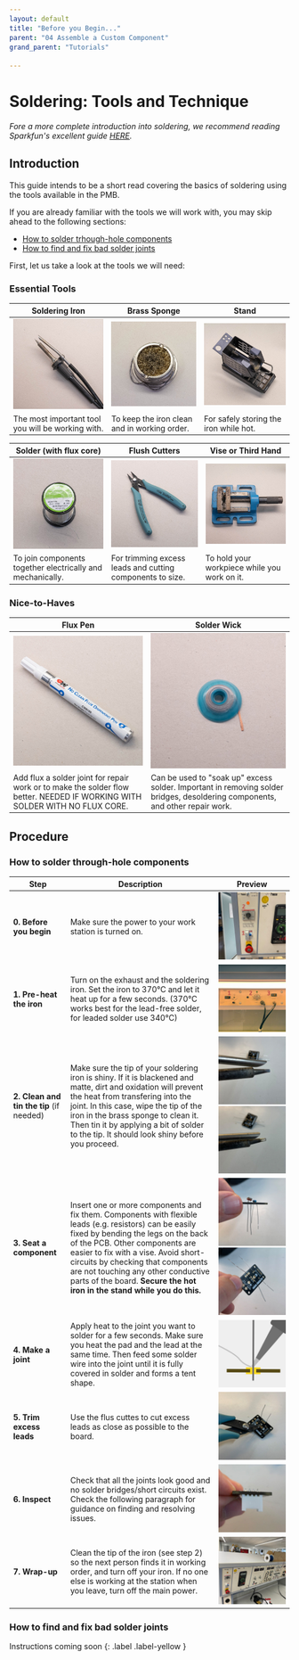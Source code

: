 ```yaml
---
layout: default
title: "Before you Begin..."
parent: "04 Assemble a Custom Component"
grand_parent: "Tutorials"

---
```


# Soldering: Tools and Technique

*Fore a more complete introduction into soldering, we recommend reading Sparkfun's excellent guide [HERE](https://learn.sparkfun.com/tutorials/how-to-solder-through-hole-soldering/).*

## Introduction

This guide intends to be a short read covering the basics of soldering using the tools available in the PMB. 

If you are already familiar with the tools we will work with, you may skip ahead to the following sections:

* [How to solder trhough-hole components](#how-to-solder-through-hole-components)
* [How to find and fix bad solder joints](#how-to-find-and-fix-bad-solder-joints)

First, let us take a look at the tools we will need:

### Essential Tools

| Soldering Iron                                     | Brass Sponge                                       | Stand                                      |
| -------------------------------------------------- | -------------------------------------------------- | ------------------------------------------ |
| ![Soldering Iron](assets/tutorial4-tools-iron.jpg) | ![Brass Sponge](assets/tutorial4-tools-sponge.jpg) | ![Stand](assets/tutorial4-tools-stand.jpg) |
| The most important tool you will be working with.  | To keep the iron clean and in working order.       | For safely storing the iron while hot.     |

| Solder (with flux core)                                    | Flush Cutters                                             | Vise or Third Hand                           |
| ---------------------------------------------------------- | --------------------------------------------------------- | -------------------------------------------- |
| ![Solder](assets/tutorial4-tools-solder.jpg)               | ![Flush Cutters](assets/tutorial4-tools-cutters.jpg)      | ![Vise](assets/tutorial4-tools-vise.jpg)     |
| To join components together electrically and mechanically. | For trimming excess leads and cutting components to size. | To hold your workpiece while you work on it. |

### Nice-to-Haves

| Flux Pen                                                     | Solder Wick                                                  |
| ------------------------------------------------------------ | ------------------------------------------------------------ |
| <img src="assets/tutorial4-tools-flux.jpg" alt="Flux Pen" width="500"> | <img src="assets/tutorial4-tools-wick.jpg" alt="Solder Wick" width="500"> |
| Add flux a solder joint for repair work or to make the solder flow better. NEEDED IF WORKING WITH SOLDER WITH NO FLUX CORE. | Can be used to "soak up" excess solder. Important in removing solder bridges, desoldering components, and other repair work. |



## Procedure

### How to solder through-hole components

| Step                                     | Description                                                  | Preview                                                      |
| ---------------------------------------- | ------------------------------------------------------------ | ------------------------------------------------------------ |
| **0. Before you begin**                  | Make sure the power to your work station is turned on.       | <img src="assets/tutorial4-pth-power.jpg" alt="Power On" style="zoom:120%;" /> |
| **1. Pre-heat the iron**                 | Turn on the exhaust and the soldering iron. Set the iron to 370°C and let it heat up for a few seconds. (370°C works best for the lead-free solder, for leaded solder use 340°C) | ![Settings](assets/tutorial4-pth-settings.jpg)               |
| **2. Clean and tin the tip** (if needed) | Make sure the tip of your soldering iron is shiny. If it is blackened and matte, dirt and oxidation will prevent the heat from transfering into the joint. In this case, wipe the tip of the iron in the brass sponge to clean it. Then tin it by applying a bit of solder to the tip. It should look shiny before you proceed. | ![Oxidation](assets/tutorial4-pth-oxidation.jpg)![Tinned Tip](assets/tutorial4-pth-tinning.jpg) |
| **3. Seat a component**                  | Insert one or more components and fix them. Components with flexible leads (e.g. resistors) can be easily fixed by bending the legs on the back of the PCB. Other components are easier to fix with a vise. Avoid short-circuits by checking that components are not touching any other conductive parts of the board. **Secure the hot iron in the stand while you do this.** | ![Populating](assets/tutorial4-pth-populating.jpg)![Fixing](assets/tutorial4-pth-fixing.jpg) |
| **4. Make a joint**                      | Apply heat to the joint you want to solder for a few seconds. Make sure you heat the pad and the lead at the same time. Then feed some solder wire into the joint until it is fully covered in solder and forms a tent shape. | ![Joining](assets/tutorial4-pth-joining.jpg)                 |
| **5. Trim excess leads**                 | Use the flus cuttes to cut excess leads as close as possible to the board. | ![Trimming](assets/tutorial4-pth-trimming.jpg)               |
| **6. Inspect**                           | Check that all the joints look good and no solder bridges/short circuits exist. Check the following paragraph for guidance on finding and resolving issues. | ![Inspecting](assets/tutorial4-pth-inspecting.jpg)           |
| **7. Wrap-up**                           | Clean the tip of the iron (see step 2) so the next person finds it in working order, and turn off your iron. If no one else is working at the station when you leave, turn off the main power. | ![Power Off](assets/tutorial4-pth-poweroff.jpg)              |

### How to find and fix bad solder joints

Instructions coming soon
{: .label .label-yellow }


